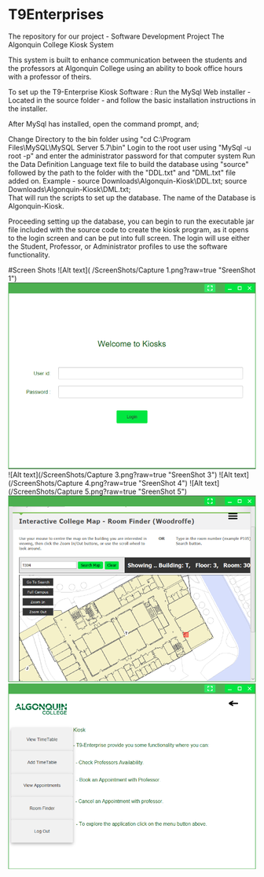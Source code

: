 # T9Enterprises
The repository for our project - Software Development Project
The Algonquin College Kiosk System

This system is built to enhance communication between the students and the professors at Algonquin College
using an ability to book office hours with a professor of theirs. 

To set up the T9-Enterprise Kiosk Software :
Run the MySql Web installer - Located in the source folder - and follow the basic installation instructions in the installer.

After MySql has installed, open the command prompt, and;

Change Directory to the bin folder using "cd C:\Program Files\MySQL\MySQL Server 5.7\bin"
Login to the root user using "MySql -u root -p" and enter the administrator password for that computer system
Run the Data Definition Language text file to build the database using "source" followed by the path to the folder with the
   "DDL.txt" and "DML.txt" file added on. 
   Example - source Downloads\Algonquin-Kiosk\DDL.txt; source Downloads\Algonquin-Kiosk\DML.txt;  
That will run the scripts to set up the database. The name of the Database is Algonquin-Kiosk.

Proceeding setting up the database, you can begin to run the executable jar file included with the source code to create the kiosk program,
as it opens to the login screen and can be put into full screen. The login will use either the Student, Professor, or Administrator 
profiles to use the software functionality.

#Screen Shots 
![Alt text]( /ScreenShots/Capture 1.png?raw=true "SreenShot 1")
![Alt text](/ScreenShots/Capture2.png?raw=true "SreenShot 2")
![Alt text](/ScreenShots/Capture 3.png?raw=true "SreenShot 3")
![Alt text](/ScreenShots/Capture 4.png?raw=true "SreenShot 4")
![Alt text](/ScreenShots/Capture 5.png?raw=true "SreenShot 5")
![Alt text](/ScreenShots/Capture6.png?raw=true "SreenShot 6")
![Alt text](/ScreenShots/Capture7.png?raw=true "SreenShot 7")